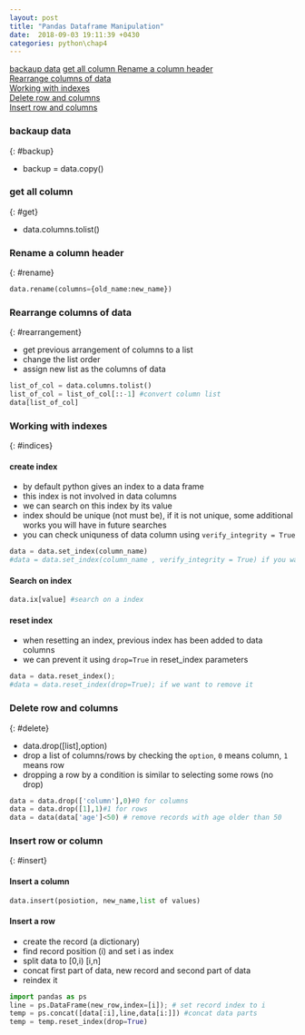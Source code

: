 ```yaml
---
layout: post
title: "Pandas Dataframe Manipulation"
date:  2018-09-03 19:11:39 +0430
categories: python\chap4
---
```

[backaup data](#backup)
[get all column ](#get)
[Rename a column header](#rename)  
[Rearrange columns of data](#rearrangement)  
[Working with indexes](#indices)  
[Delete row and columns](#delete)  
[Insert row and columns](#insert)  

### backaup data
{: #backup}
- backup = data.copy()

### get all column 
{: #get}
- data.columns.tolist()


### Rename a column header
{: #rename}

```python
data.rename(columns={old_name:new_name})
```

### Rearrange columns of data
{: #rearrangement}
- get previous arrangement of columns to a list
- change the list order 
- assign new list as the columns of data

```python
list_of_col = data.columns.tolist()
list_of_col = list_of_col[::-1] #convert column list
data[list_of_col]
```
### Working with indexes
{: #indices}
#### create index
- by default python gives an index to a data frame
- this index is not involved in data columns
- we can search on this index by its value
- index should be unique (not must be), if it is not unique, some additional works you will have in future searches
- you can check uniquness of data column using `verify_integrity = True`

```python
data = data.set_index(column_name)
#data = data.set_index(column_name , verify_integrity = True) if you want to check uniqueness
```

#### Search on index
```python
data.ix[value] #search on a index
```
#### reset index
- when resetting an index, previous index has been added to data columns
- we can prevent it using `drop=True` in reset_index parameters
```python
data = data.reset_index(); 
#data = data.reset_index(drop=True); if we want to remove it 
```

### Delete row and columns
{: #delete}
- data.drop([list],option)
- drop a list of columns/rows by checking the `option`, `0` means column, `1` means row
- dropping a row by a condition is similar to selecting some rows (no drop)

```python
data = data.drop(['column'],0)#0 for columns
data = data.drop([1],1)#1 for rows
data = data(data['age']<50) # remove records with age older than 50
```
### Insert row or column
{: #insert}
#### Insert a column
```python
data.insert(posiotion, new_name,list of values)
```
#### Insert a row
- create the record (a dictionary)
- find record position (i) and set i as index
- split data to [0,i) [i,n]
- concat first part of data, new record and second part of data
- reindex it

```python
import pandas as ps
line = ps.DataFrame(new_row,index=[i]); # set record index to i
temp = ps.concat([data[:i],line,data[i:]]) #concat data parts
temp = temp.reset_index(drop=True)
```
